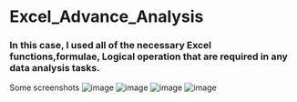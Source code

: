 # Excel_Advance_Analysis

### In this case, I used all of the necessary Excel functions,formulae, Logical operation that are required in any data analysis tasks.

Some screenshots
![image](https://user-images.githubusercontent.com/112798701/200525506-9495beb0-da5f-4743-a24a-6ab10249ef8f.png)
![image](https://user-images.githubusercontent.com/112798701/200525877-dd1aa6a5-c506-411f-a991-91ed7ca08496.png)
![image](https://user-images.githubusercontent.com/112798701/200526067-f59aa9f6-e097-4497-af82-603a4469f2b6.png)
![image](https://user-images.githubusercontent.com/112798701/200526415-c5282e1b-2331-4a6e-9b06-0cbc232211c6.png)


